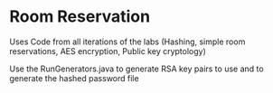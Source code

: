 # Room Reservation
Uses Code from all iterations of the labs
(Hashing, simple room reservations, AES encryption, Public key cryptology)


Use the RunGenerators.java to generate RSA key pairs to use and to generate the hashed password file
